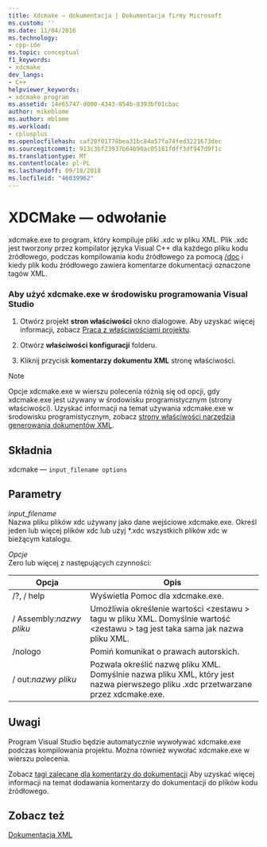 ```yaml
---
title: Xdcmake — dokumentacja | Dokumentacja firmy Microsoft
ms.custom: ''
ms.date: 11/04/2016
ms.technology:
- cpp-ide
ms.topic: conceptual
f1_keywords:
- xdcmake
dev_langs:
- C++
helpviewer_keywords:
- xdcmake program
ms.assetid: 14e65747-d000-4343-854b-8393bf01cbac
author: mikeblome
ms.author: mblome
ms.workload:
- cplusplus
ms.openlocfilehash: caf28f01778bea31bc84a57fa74fed3221673dec
ms.sourcegitcommit: 913c3bf23937b64b90ac05181fdff3df947d9f1c
ms.translationtype: MT
ms.contentlocale: pl-PL
ms.lasthandoff: 09/18/2018
ms.locfileid: "46039962"
---
```

# <a name="xdcmake-reference"></a>XDCMake — odwołanie
xdcmake.exe to program, który kompiluje pliki .xdc w pliku XML. Plik .xdc jest tworzony przez kompilator języka Visual C++ dla każdego pliku kodu źródłowego, podczas kompilowania kodu źródłowego za pomocą [/doc](../build/reference/doc-process-documentation-comments-c-cpp.md) i kiedy plik kodu źródłowego zawiera komentarze dokumentacji oznaczone tagów XML.  
  
### <a name="to-use-xdcmakeexe-in-the-visual-studio-development-environment"></a>Aby użyć xdcmake.exe w środowisku programowania Visual Studio  
  
1.  Otwórz projekt **stron właściwości** okno dialogowe. Aby uzyskać więcej informacji, zobacz [Praca z właściwościami projektu](../ide/working-with-project-properties.md).  
  
2.  Otwórz **właściwości konfiguracji** folderu.  
  
3.  Kliknij przycisk **komentarzy dokumentu XML** stronę właściwości.  
  
> [!NOTE]
>  Opcje xdcmake.exe w wierszu polecenia różnią się od opcji, gdy xdcmake.exe jest używany w środowisku programistycznym (strony właściwości). Uzyskać informacji na temat używania xdcmake.exe w środowisku programistycznym, zobacz [strony właściwości narzędzia generowania dokumentów XML](../ide/xml-document-generator-tool-property-pages.md).  
  
## <a name="syntax"></a>Składnia  
 xdcmake — `input_filename options`  
  
## <a name="parameters"></a>Parametry  
  
*input_filename*<br/>
Nazwa pliku plików xdc używany jako dane wejściowe xdcmake.exe. Określ jeden lub więcej plików xdc lub użyj *.xdc wszystkich plików xdc w bieżącym katalogu.  
  
*Opcje*<br/>
Zero lub więcej z następujących czynności:  
  
|Opcja|Opis|  
|------------|-----------------|  
|/?, / help|Wyświetla Pomoc dla xdcmake.exe.|  
|/ Assembly:*nazwy pliku*|Umożliwia określenie wartości \<zestawu > tagu w pliku XML.  Domyślnie wartość \<zestawu > tag jest taka sama jak nazwa pliku XML.|  
|/nologo|Pomiń komunikat o prawach autorskich.|  
|/ out:*nazwy pliku*|Pozwala określić nazwę pliku XML.  Domyślnie nazwa pliku XML, który jest nazwa pierwszego pliku .xdc przetwarzane przez xdcmake.exe.|  
  
## <a name="remarks"></a>Uwagi  
 Program Visual Studio będzie automatycznie wywoływać xdcmake.exe podczas kompilowania projektu. Można również wywołać xdcmake.exe w wierszu polecenia.  
  
 Zobacz [tagi zalecane dla komentarzy do dokumentacji](../ide/recommended-tags-for-documentation-comments-visual-cpp.md) Aby uzyskać więcej informacji na temat dodawania komentarzy do dokumentacji do plików kodu źródłowego.  
  
## <a name="see-also"></a>Zobacz też  
 [Dokumentacja XML](../ide/xml-documentation-visual-cpp.md)